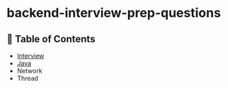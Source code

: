 # backend-interview-prep-questions


## 🚩 Table of Contents

- [Interview](./Interveiw/README.md)
- [Java](./Java/README.md)
- Network
- Thread
